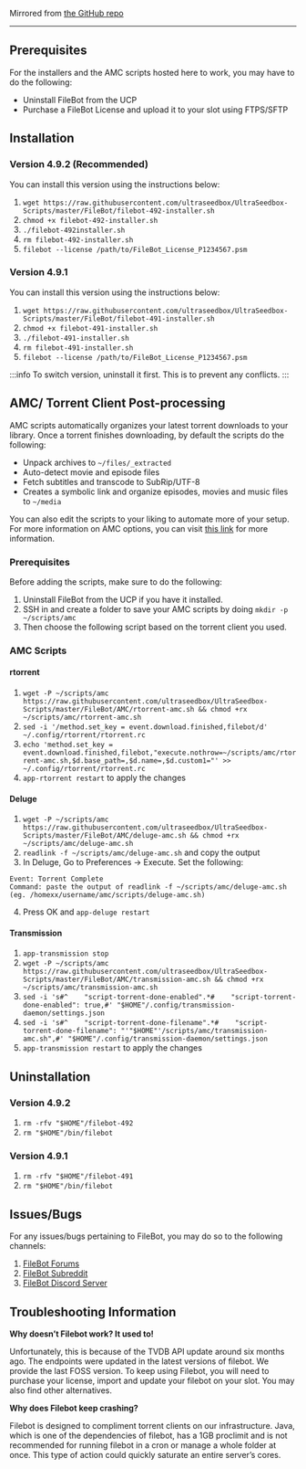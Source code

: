 Mirrored from [the GitHub repo](https://github.com/ultraseedbox/UltraSeedbox-Scripts/blob/master/FileBot)

***

## Prerequisites

For the installers and the AMC scripts hosted here to work, you may have to do the following:

* Uninstall FileBot from the UCP
* Purchase a FileBot License and upload it to your slot using FTPS/SFTP

## Installation

### Version 4.9.2 (Recommended)
You can install this version using the instructions below:

1. `wget https://raw.githubusercontent.com/ultraseedbox/UltraSeedbox-Scripts/master/FileBot/filebot-492-installer.sh`
2. `chmod +x filebot-492-installer.sh`
3. `./filebot-492installer.sh`
4. `rm filebot-492-installer.sh`
5. `filebot --license /path/to/FileBot_License_P1234567.psm`

### Version 4.9.1
You can install this version using the instructions below:

1. `wget https://raw.githubusercontent.com/ultraseedbox/UltraSeedbox-Scripts/master/FileBot/filebot-491-installer.sh`
2. `chmod +x filebot-491-installer.sh`
3. `./filebot-491-installer.sh`
4. `rm filebot-491-installer.sh`
5. `filebot --license /path/to/FileBot_License_P1234567.psm`

:::info
To switch version, uninstall it first. This is to prevent any conflicts.
:::

## AMC/ Torrent Client Post-processing

AMC scripts automatically organizes your latest torrent downloads to your library. Once a torrent finishes downloading, by default the scripts do the following:

* Unpack archives to `~/files/_extracted`
* Auto-detect movie and episode files
* Fetch subtitles and transcode to SubRip/UTF-8
* Creates a symbolic link and organize episodes, movies and music files to `~/media`

You can also edit the scripts to your liking to automate more of your setup. For more information on AMC options, you can visit [this link](https://www.filebot.net/forums/viewtopic.php?t=215) for more information.

### Prerequisites

Before adding the scripts, make sure to do the following:

1. Uninstall FileBot from the UCP if you have it installed.
2. SSH in and create a folder to save your AMC scripts by doing `mkdir -p ~/scripts/amc`
2. Then choose the following script based on the torrent client you used.

### AMC Scripts
#### rtorrent

1. `wget -P ~/scripts/amc https://raw.githubusercontent.com/ultraseedbox/UltraSeedbox-Scripts/master/FileBot/AMC/rtorrent-amc.sh && chmod +rx ~/scripts/amc/rtorrent-amc.sh`
2. `sed -i '/method.set_key = event.download.finished,filebot/d' ~/.config/rtorrent/rtorrent.rc`
3. `echo 'method.set_key = event.download.finished,filebot,"execute.nothrow=~/scripts/amc/rtorrent-amc.sh,$d.base_path=,$d.name=,$d.custom1="' >> ~/.config/rtorrent/rtorrent.rc`
4. `app-rtorrent restart` to apply the changes

#### Deluge

1. `wget -P ~/scripts/amc https://raw.githubusercontent.com/ultraseedbox/UltraSeedbox-Scripts/master/FileBot/AMC/deluge-amc.sh && chmod +rx ~/scripts/amc/deluge-amc.sh`
2. `readlink -f ~/scripts/amc/deluge-amc.sh` and copy the output
3. In Deluge, Go to Preferences -> Execute. Set the following:

```
Event: Torrent Complete
Command: paste the output of readlink -f ~/scripts/amc/deluge-amc.sh (eg. /homexx/username/amc/scripts/deluge-amc.sh)
```

4. Press OK and `app-deluge restart`

#### Transmission

1. `app-transmission stop`
2. `wget -P ~/scripts/amc https://raw.githubusercontent.com/ultraseedbox/UltraSeedbox-Scripts/master/FileBot/AMC/transmission-amc.sh && chmod +rx ~/scripts/amc/transmission-amc.sh`
3. `sed -i 's#^    "script-torrent-done-enabled".*#    "script-torrent-done-enabled": true,#' "$HOME"/.config/transmission-daemon/settings.json`
4. `sed -i 's#^    "script-torrent-done-filename".*#    "script-torrent-done-filename": "'"$HOME"'/scripts/amc/transmission-amc.sh",#' "$HOME"/.config/transmission-daemon/settings.json`
5. `app-transmission restart` to apply the changes

## Uninstallation

### Version 4.9.2

1. `rm -rfv "$HOME"/filebot-492`
2. `rm "$HOME"/bin/filebot`

### Version 4.9.1

1. `rm -rfv "$HOME"/filebot-491`
2. `rm "$HOME"/bin/filebot`

## Issues/Bugs

For any issues/bugs pertaining to FileBot, you may do so to the following channels:

1. [FileBot Forums](https://www.filebot.net/forums/)
2. [FileBot Subreddit](https://www.reddit.com/r/filebot/)
3. [FileBot Discord Server](https://discord.gg/skTt2em)

## Troubleshooting Information

**Why doesn’t Filebot work? It used to!**

Unfortunately, this is because of the TVDB API update around six months ago. The endpoints were updated in the latest versions of filebot. We provide the last FOSS version. To keep using Filebot, you will need to purchase your license, import and update your filebot on your slot. You may also find other alternatives.

**Why does Filebot keep crashing?**

Filebot is designed to compliment torrent clients on our infrastructure. Java, which is one of the dependencies of filebot, has a 1GB proclimit and is not recommended for running filebot in a cron or manage a whole folder at once. This type of action could quickly saturate an entire server’s cores.